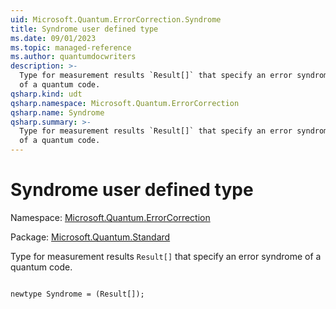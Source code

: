 ```yaml
---
uid: Microsoft.Quantum.ErrorCorrection.Syndrome
title: Syndrome user defined type
ms.date: 09/01/2023
ms.topic: managed-reference
ms.author: quantumdocwriters
description: >-
  Type for measurement results `Result[]` that specify an error syndrome
  of a quantum code.
qsharp.kind: udt
qsharp.namespace: Microsoft.Quantum.ErrorCorrection
qsharp.name: Syndrome
qsharp.summary: >-
  Type for measurement results `Result[]` that specify an error syndrome
  of a quantum code.
---
```


# Syndrome user defined type

Namespace: [Microsoft.Quantum.ErrorCorrection](xref:Microsoft.Quantum.ErrorCorrection)

Package: [Microsoft.Quantum.Standard](https://nuget.org/packages/Microsoft.Quantum.Standard)


Type for measurement results `Result[]` that specify an error syndromeof a quantum code.

```qsharp

newtype Syndrome = (Result[]);
```

